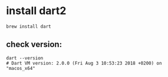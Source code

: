 # install dart2

```shell
brew install dart
```


## check version:
```shell
dart --version
# Dart VM version: 2.0.0 (Fri Aug 3 10:53:23 2018 +0200) on "macos_x64"
```